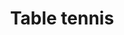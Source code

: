---
title: 'Table tennis'
image: 'example.com'
id:  4757
imageAlt: 'ok'
description: 'Fun table tennis against ai.'
---